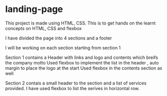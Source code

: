 # landing-page

This project is made using HTML, CSS. 
This is to get hands on the learnt concepts on HTML, CSS and flexbox

I have divided the page into 4 sections and a footer

I will be working on each section starting from section 1

Section 1 contains a Header with links and logo and contents which breifs the company motto
Used flexbox to implement the list in the header , auto margin to place the logo at the start
Used flexbox in the contents section as well

Section 2 contais a small header to the section and a list of services provided.
I have used flexbox to list the serives in horizontal row.